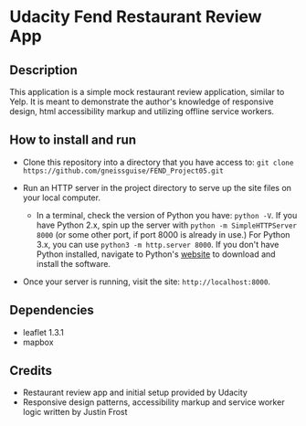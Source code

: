 # Udacity Fend Restaurant Review App

## Description
This application is a simple mock restaurant review application, similar to Yelp. It is meant to demonstrate the author's knowledge of responsive design, html accessibility markup and utilizing offline service workers.

## How to install and run
* Clone this repository into a directory that you have access to:
`git clone https://github.com/gneissguise/FEND_Project05.git`

* Run an HTTP server in the project directory to serve up the site files on your local computer. 
  * In a terminal, check the version of Python you have: `python -V`. If you have Python 2.x, spin up the server with `python -m SimpleHTTPServer 8000` (or some other port, if port 8000 is already in use.) For Python 3.x, you can use `python3 -m http.server 8000`. If you don't have Python installed, navigate to Python's [website](https://www.python.org/) to download and install the software.

* Once your server is running, visit the site: `http://localhost:8000`.

## Dependencies
* leaflet 1.3.1
* mapbox

## Credits
* Restaurant review app and initial setup provided by Udacity
* Responsive design patterns, accessibility markup and service worker logic written by Justin Frost
